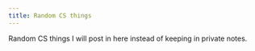 ```yaml
---
title: Random CS things
---
```


Random CS things I will post in here instead of keeping in private notes.
